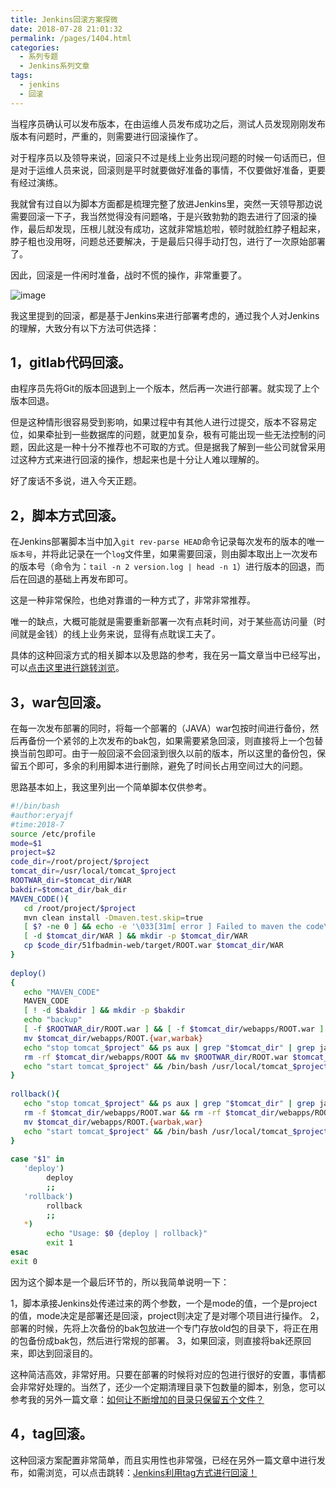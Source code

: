 ```yaml
---
title: Jenkins回滚方案探微
date: 2018-07-28 21:01:32
permalink: /pages/1404.html
categories:
  - 系列专题
  - Jenkins系列文章
tags:
  - jenkins
  - 回滚
---
```


当程序员确认可以发布版本，在由运维人员发布成功之后，测试人员发现刚刚发布版本有问题时，严重的，则需要进行回滚操作了。

对于程序员以及领导来说，回滚只不过是线上业务出现问题的时候一句话而已，但是对于运维人员来说，回滚则是平时就要做好准备的事情，不仅要做好准备，更要有经过演练。

我就曾有过自以为脚本方面都是梳理完整了放进Jenkins里，突然一天领导那边说需要回滚一下子，我当然觉得没有问题咯，于是兴致勃勃的跑去进行了回滚的操作，最后却发现，压根儿就没有成功，这就非常尴尬啦，顿时就脸红脖子粗起来，脖子粗也没用呀，问题总还要解决，于是最后只得手动打包，进行了一次原始部署了。

因此，回滚是一件闲时准备，战时不慌的操作，非常重要了。

![image](http://t.eryajf.net/imgs/2021/09/a8f04c8f003b90ab.jpg)

我这里提到的回滚，都是基于Jenkins来进行部署考虑的，通过我个人对Jenkins的理解，大致分有以下方法可供选择：

## 1，gitlab代码回滚。

由程序员先将Git的版本回退到上一个版本，然后再一次进行部署。就实现了上个版本回退。

但是这种情形很容易受到影响，如果过程中有其他人进行过提交，版本不容易定位，如果牵扯到一些数据库的问题，就更加复杂，极有可能出现一些无法控制的问题，因此这是一种十分不推荐也不可取的方式。但是据我了解到一些公司就曾采用过这种方式来进行回滚的操作，想起来也是十分让人难以理解的。

好了废话不多说，进入今天正题。

## 2，脚本方式回滚。

在Jenkins部署脚本当中加入` git rev-parse HEAD `命令记录每次发布的版本的唯一`版本号`，并将此记录在一个`log`文件里，如果需要回滚，则由脚本取出上一次发布的版本号（命令为：`tail -n 2 version.log | head -n 1`）进行版本的回退，而后在回退的基础上再发布即可。

这是一种非常保险，也绝对靠谱的一种方式了，非常非常推荐。

唯一的缺点，大概可能就是需要重新部署一次有点耗时间，对于某些高访问量（时间就是金钱）的线上业务来说，显得有点耽误工夫了。

具体的这种回滚方式的相关脚本以及思路的参考，我在另一篇文章当中已经写出，可以[点击这里进行跳转浏览](https://wiki.eryajf.net/pages/639.html)。

## 3，war包回滚。

在每一次发布部署的同时，将每一个部署的（JAVA）war包按时间进行备份，然后再备份一个紧邻的上次发布的bak包，如果需要紧急回滚，则直接将上一个包替换当前包即可。由于一般回滚不会回滚到很久以前的版本，所以这里的备份包，保留五个即可，多余的利用脚本进行删除，避免了时间长占用空间过大的问题。

思路基本如上，我这里列出一个简单脚本仅供参考。

```sh
#!/bin/bash
#author:eryajf
#time:2018-7
source /etc/profile
mode=$1
project=$2
code_dir=/root/project/$project
tomcat_dir=/usr/local/tomcat_$project
ROOTWAR_dir=$tomcat_dir/WAR
bakdir=$tomcat_dir/bak_dir
MAVEN_CODE(){
   cd /root/project/$project
   mvn clean install -Dmaven.test.skip=true
   [ $? -ne 0 ] && echo -e '\033[31m[ error ] Failed to maven the code\033[0m' && exit 1
   [ -d $tomcat_dir/WAR ] && mkdir -p $tomcat_dir/WAR
   cp $code_dir/51fbadmin-web/target/ROOT.war $tomcat_dir/WAR
}
 
deploy()
{
   echo "MAVEN_CODE"
   MAVEN_CODE
   [ ! -d $bakdir ] && mkdir -p $bakdir
   echo "backup"
   [ -f $ROOTWAR_dir/ROOT.war ] && [ -f $tomcat_dir/webapps/ROOT.war ] && mv $tomcat_dir/webapps/ROOT.warbak $bakdir/ROOT_$(date +"%y%m%d%H%M%S").war
   mv $tomcat_dir/webapps/ROOT.{war,warbak}
   echo "stop tomcat_$project" && ps aux | grep "$tomcat_dir" | grep java | grep -v grep | awk '{print $2}' | xargs kill -9
   rm -rf $tomcat_dir/webapps/ROOT && mv $ROOTWAR_dir/ROOT.war $tomcat_dir/webapps
   echo "start tomcat_$project" && /bin/bash /usr/local/tomcat_$project/bin/startup.sh
}
 
rollback(){
   echo "stop tomcat_$project" && ps aux | grep "$tomcat_dir" | grep java | grep -v grep | awk '{print $2}' | xargs kill -9
   rm -f $tomcat_dir/webapps/ROOT.war && rm -rf $tomcat_dir/webapps/ROOT
   mv $tomcat_dir/webapps/ROOT.{warbak,war}
   echo "start tomcat_$project" && /bin/bash /usr/local/tomcat_$project/bin/startup.sh
}
 
case "$1" in
   'deploy')
        deploy
        ;;
   'rollback')
        rollback
        ;;
   *)
        echo "Usage: $0 {deploy | rollback}"
        exit 1
esac
exit 0
```

因为这个脚本是一个最后环节的，所以我简单说明一下：

1，脚本承接Jenkins处传递过来的两个参数，一个是mode的值，一个是project的值，mode决定是部署还是回滚，project则决定了是对哪个项目进行操作。
2，部署的时候，先将上次备份的bak包放进一个专门存放old包的目录下，将正在用的包备份成bak包，然后进行常规的部署。
3，如果回滚，则直接将bak还原回来，即达到回滚目的。

这种简洁高效，非常好用。只要在部署的时候将对应的包进行很好的安置，事情都会非常好处理的。当然了，还少一个定期清理目录下包数量的脚本，别急，您可以参考我的另外一篇文章：[如何让不断增加的目录只保留五个文件？](https://wiki.eryajf.net/pages/531.html)

## 4，tag回滚。

这种回滚方案配置非常简单，而且实用性也非常强，已经在另外一篇文章中进行发布，如需浏览，可以点击跳转：[Jenkins利用tag方式进行回滚！](https://wiki.eryajf.net/pages/1676.html)
